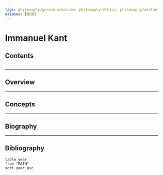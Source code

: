 ```yaml
---
tags: philosophy/german-idealism, philosophy/ethics, philosophy/aesthetics meta/people/philosopher
aliases: [康德]
---
```


# Immanuel Kant

## Contents
```toc
```

---

## Overview

---

## Concepts

---

## Biography

---

## Bibliography

```dataview
table year
from "PATH"
sort year asc
```
